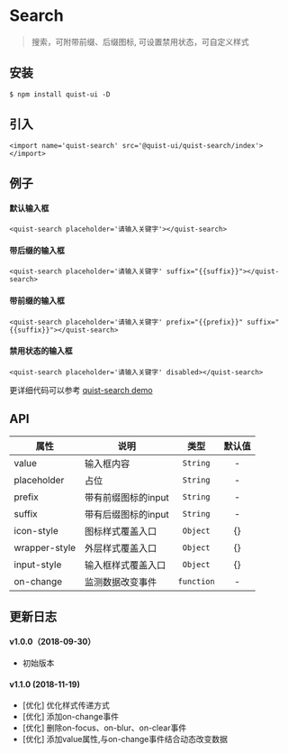# Search

> 搜索，可附带前缀、后缀图标, 可设置禁用状态，可自定义样式


## 安装

```
$ npm install quist-ui -D
```

## 引入
```js{4}
<import name='quist-search' src='@quist-ui/quist-search/index'></import>
```

## 例子

#### 默认输入框

```js{4}
<quist-search placeholder='请输入关键字'></quist-search>
```

#### 带后缀的输入框

```js{4}
<quist-search placeholder='请输入关键字' suffix="{{suffix}}"></quist-search>
```

#### 带前缀的输入框

```js{4}
<quist-search placeholder='请输入关键字' prefix="{{prefix}}" suffix="{{suffix}}"></quist-search>
```

#### 禁用状态的输入框

```js{4}
<quist-search placeholder='请输入关键字' disabled></quist-search>
```

更详细代码可以参考 [quist-search demo](https://github.com/JDsecretFE/quist-ui/tree/master/src/Search/index.ux)

## API 

| 属性 | 说明 | 类型 | 默认值 |
|-------------|------------|:--------:|:-----:|
| value | 输入框内容 | `String` | - |
| placeholder | 占位 | `String` | - |
| prefix | 带有前缀图标的input | `String` | - |
| suffix | 带有后缀图标的input | `String` | - |
| icon-style | 图标样式覆盖入口 | `Object` | {} |
| wrapper-style | 外层样式覆盖入口 | `Object` | {} |
| input-style | 输入框样式覆盖入口 | `Object` | {} |
| on-change | 监测数据改变事件 | `function` | - |

## 更新日志

#### v1.0.0（2018-09-30）
* 初始版本

#### v1.1.0 (2018-11-19)
 * [优化] 优化样式传递方式
 * [优化] 添加on-change事件
 * [优化] 删除on-focus、on-blur、on-clear事件
 * [优化] 添加value属性,与on-change事件结合动态改变数据

